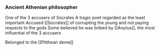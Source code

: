 ### Ancient Athenian philosopher
One of the 3 accusers of Socrates
	A tragic poet
	regarded as the least important
	Accused [[Socrates]] of corrupting the young and not paying respects to the gods
	Some believed he was bribed by [[Anytus]], the most influential of the 3 accusers

Belonged to the [[Pitthean deme]]

